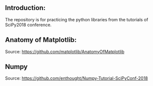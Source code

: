 ## Introduction:

The repository is for practicing the python libraries from the tutorials of SciPy2018 conference.

## Anatomy of Matplotlib:

Source: https://github.com/matplotlib/AnatomyOfMatplotlib

## Numpy 

Source: https://github.com/enthought/Numpy-Tutorial-SciPyConf-2018



